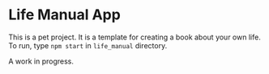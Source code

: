 # Life Manual App
This is a pet project. It is a template for creating a book about your own life. <br />
To run, type `npm start` in `life_manual` directory. <br />

A work in progress.

